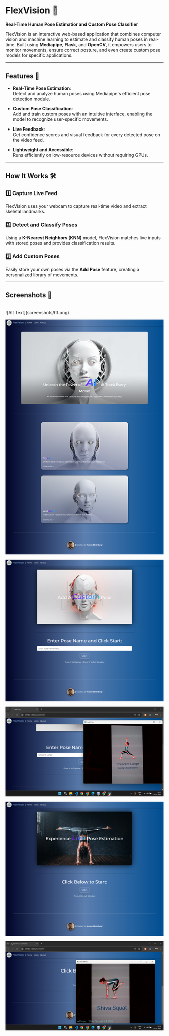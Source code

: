 # FlexVision 🌟  
**Real-Time Human Pose Estimatior and Custom Pose Classifier**

FlexVision is an interactive web-based application that combines computer vision and machine learning to estimate and classify human poses in real-time. Built using **Mediapipe**, **Flask**, and **OpenCV**, it empowers users to monitor movements, ensure correct posture, and even create custom pose models for specific applications.

---

## Features 🚀  

- **Real-Time Pose Estimation**:  
  Detect and analyze human poses using Mediapipe's efficient pose detection module.  

- **Custom Pose Classification**:  
  Add and train custom poses with an intuitive interface, enabling the model to recognize user-specific movements.  

- **Live Feedback**:  
  Get confidence scores and visual feedback for every detected pose on the video feed.  

- **Lightweight and Accessible**:  
  Runs efficiently on low-resource devices without requiring GPUs.  

---

## How It Works 🛠️  

### 1️⃣ Capture Live Feed  
FlexVision uses your webcam to capture real-time video and extract skeletal landmarks.  

### 2️⃣ Detect and Classify Poses  
Using a **K-Nearest Neighbors (KNN)** model, FlexVision matches live inputs with stored poses and provides classification results.  

### 3️⃣ Add Custom Poses  
Easily store your own poses via the **Add Pose** feature, creating a personalized library of movements.  

---

## Screenshots 📸
<br>
![Alt Text](screenshots/h1.png)

![Alt Text](screenshots/h2.png)

![Alt Text](screenshots/a1.png)

![Alt Text](screenshots/a2.png)

![Alt Text](screenshots/d1.png)

![Alt Text](screenshots/d2.png)
